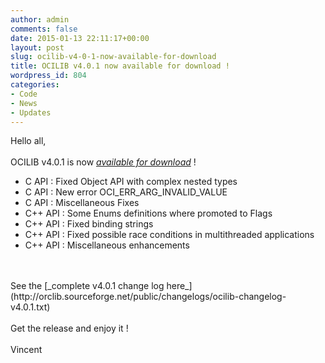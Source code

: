 ```yaml
---
author: admin
comments: false
date: 2015-01-13 22:11:17+00:00
layout: post
slug: ocilib-v4-0-1-now-available-for-download
title: OCILIB v4.0.1 now available for download !
wordpress_id: 804
categories:
- Code
- News
- Updates
---
```


Hello all,
<br/>
<br/> 
OCILIB v4.0.1 is now [_available for download_](http://orclib.sourceforge.net/download/) ! 
   
  * C API : Fixed Object API with complex nested types   
  * C API : New error OCI_ERR_ARG_INVALID_VALUE    
  * C API : Miscellaneous Fixes    
  * C++ API : Some Enums definitions where promoted to Flags   
  * C++ API : Fixed binding strings   
  * C++ API : Fixed possible race conditions in multithreaded applications   
  * C++ API : Miscellaneous enhancements
<br/>
<br/> 
See the [_complete v4.0.1 change log here_](http://orclib.sourceforge.net/public/changelogs/ocilib-changelog-v4.0.1.txt)
<br/>
<br/>
Get the release and enjoy it !
<br/>
<br/>
Vincent

